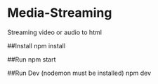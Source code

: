 # Media-Streaming
Streaming video or audio to html

##Install 
npm install

##Run 
npm start

##Run Dev (nodemon must be installed)
npm dev 